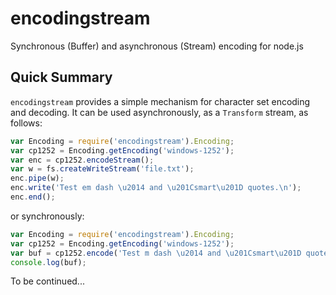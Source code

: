 encodingstream
==============

Synchronous (Buffer) and asynchronous (Stream) encoding for node.js

## Quick Summary

`encodingstream` provides a simple mechanism for character set encoding and decoding.  It can
be used asynchronously, as a `Transform` stream, as follows:

```js
var Encoding = require('encodingstream').Encoding;
var cp1252 = Encoding.getEncoding('windows-1252');
var enc = cp1252.encodeStream();
var w = fs.createWriteStream('file.txt');
enc.pipe(w);
enc.write('Test em dash \u2014 and \u201Csmart\u201D quotes.\n');
enc.end();
```

or synchronously:

```js
var Encoding = require('encodingstream').Encoding;
var cp1252 = Encoding.getEncoding('windows-1252');
var buf = cp1252.encode('Test m dash \u2014 and \u201Csmart\u201D quotes.\n');
console.log(buf);
```

To be continued...
